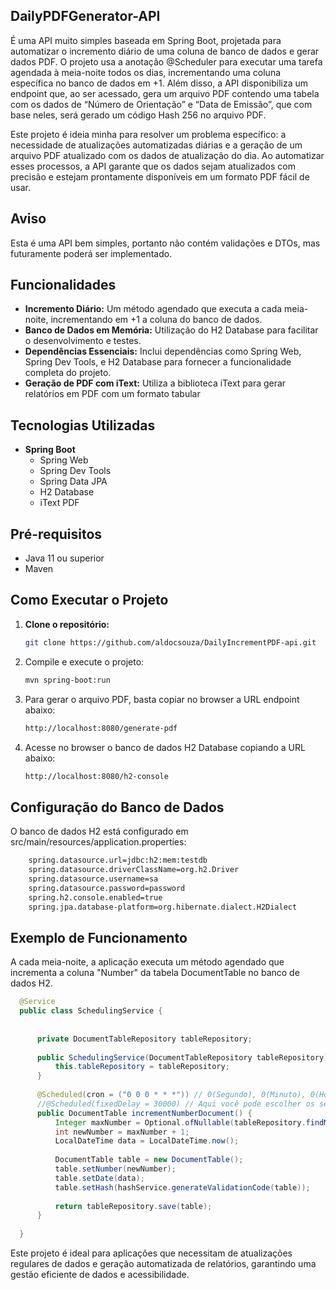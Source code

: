 ## DailyPDFGenerator-API

É uma API muito simples baseada em Spring Boot, projetada para automatizar o incremento diário de uma coluna de banco de dados e gerar dados PDF. O projeto usa a anotação @Scheduler para executar uma tarefa agendada à meia-noite todos os dias, incrementando uma coluna específica no banco de dados em +1. Além disso, a API disponibiliza um endpoint que, ao ser acessado, gera um arquivo PDF contendo uma tabela com os dados de “Número de Orientação” e “Data de Emissão”, que com base neles, será gerado um código Hash 256 no arquivo PDF.

Este projeto é ideia minha para resolver um problema específico: a necessidade de atualizações automatizadas diárias e a geração de um arquivo PDF atualizado com os dados de atualização do dia. Ao automatizar esses processos, a API garante que os dados sejam atualizados com precisão e estejam prontamente disponíveis em um formato PDF fácil de usar.

## Aviso
Esta é uma API bem simples, portanto não contém validações e DTOs, mas futuramente poderá ser implementado.

## Funcionalidades

- **Incremento Diário:** Um método agendado que executa a cada meia-noite, incrementando em +1 a coluna do banco de dados.
- **Banco de Dados em Memória:** Utilização do H2 Database para facilitar o desenvolvimento e testes.
- **Dependências Essenciais:** Inclui dependências como Spring Web, Spring Dev Tools, e H2 Database para fornecer a funcionalidade completa do projeto.
- **Geração de PDF com iText:** Utiliza a biblioteca iText para gerar relatórios em PDF com um formato tabular

## Tecnologias Utilizadas

- **Spring Boot**
  - Spring Web
  - Spring Dev Tools
  - Spring Data JPA
  - H2 Database
  - iText PDF

## Pré-requisitos

- Java 11 ou superior
- Maven

## Como Executar o Projeto

1. **Clone o repositório:**

    ```bash
   git clone https://github.com/aldocsouza/DailyIncrementPDF-api.git

2. Compile e execute o projeto:
    ```bash
   mvn spring-boot:run

3. Para gerar o arquivo PDF, basta copiar no browser a URL endpoint abaixo:
   ```bash
   http://localhost:8080/generate-pdf

5. Acesse no browser o banco de dados H2 Database copiando a URL abaixo:

     ```bash
    http://localhost:8080/h2-console


## Configuração do Banco de Dados
O banco de dados H2 está configurado em src/main/resources/application.properties:

  ```bash
      spring.datasource.url=jdbc:h2:mem:testdb
      spring.datasource.driverClassName=org.h2.Driver
      spring.datasource.username=sa
      spring.datasource.password=password
      spring.h2.console.enabled=true
      spring.jpa.database-platform=org.hibernate.dialect.H2Dialect      

````
## Exemplo de Funcionamento
A cada meia-noite, a aplicação executa um método agendado que incrementa a coluna "Number" da tabela DocumentTable no banco de dados H2.

  ```java
    @Service
    public class SchedulingService {
    
    
        private DocumentTableRepository tableRepository;
    
        public SchedulingService(DocumentTableRepository tableRepository) {
            this.tableRepository = tableRepository;
        }
    
        @Scheduled(cron = ("0 0 0 * * *")) // 0(Segundo), 0(Minuto), 0(Hora), 0(Dia), 0(Mês) e 0(Ano)
        //@Scheduled(fixedDelay = 30000) // Aqui você pode escolher os segundos
        public DocumentTable incrementNumberDocument() {
            Integer maxNumber = Optional.ofNullable(tableRepository.findMaxNumber()).orElse(0);
            int newNumber = maxNumber + 1;
            LocalDateTime data = LocalDateTime.now();
    
            DocumentTable table = new DocumentTable();
            table.setNumber(newNumber);
            table.setDate(data);
            table.setHash(hashService.generateValidationCode(table));
    
            return tableRepository.save(table);
        }
    
    }

```
Este projeto é ideal para aplicações que necessitam de atualizações regulares de dados e geração automatizada de relatórios, garantindo uma gestão eficiente de dados e acessibilidade.

